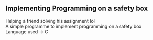 ## Implementing Programming on a safety box

Helping a friend solving his assignment lol\
A simple programme to implement programming on a safety box\
Language used -> C
